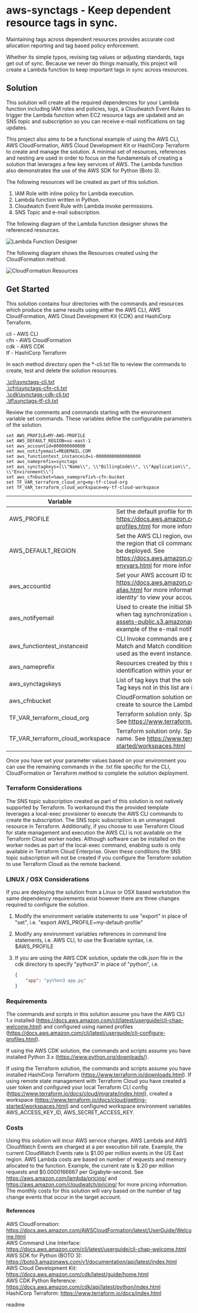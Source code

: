 # aws-synctags - Keep dependent resource tags in sync.

Maintaining tags across dependent resources provides accurate cost allocation reporting and tag based policy enforcement.

Whether its simple typos, revising tag values or adjusting standards, tags get out of sync. Because we never do things manually, this project will create a Lambda function to keep important tags in sync across resources.  

## Solution

This solution will create all the required dependencies for your Lambda function including IAM roles and policies, logs, a Cloudwatch Event Rules to trigger the Lambda function when EC2 resource tags are updated and an SNS topic and subscription so you can receive e-mail notifications on tag updates.

This project also aims to be a functional example of using the AWS CLI, AWS CloudFormation, AWS Cloud Development Kit or HashiCorp Terraform to create and manage the solution. A minimal set of resources, references and nesting are used in order to focus on the fundamentals of creating a solution that leverages a few key services of AWS. The Lambda function also demonstrates the use of the AWS SDK for Python (Boto 3).

The following resources will be created as part of this solution.

1. IAM Role with inline policy for Lambda execution.
2. Lambda function written in Python.
3. Cloudwatch Event Rule with Lambda invoke permissions.
4. SNS Topic and e-mail subscription.

The following diagram of the Lambda function designer shows the referenced resources.

![Lambda Function Designer](https://lairdnet-assets-public.s3.amazonaws.com/synctags-designer.jpg "Lambda Function Designer")

The following diagram shows the Resources created using the CloudFormation method.

![CloudFormation Resources](https://lairdnet-assets-public.s3.amazonaws.com/synctags-cfn-resources.jpg "CloudFormation Resources")

## Get Started

This solution contains four directories with the commands and resources which produce the same results using either the AWS CLI, AWS CloudFormation, AWS Cloud Development Kit (CDK) and HashiCorp Terraform.

cli - AWS CLI  
cfn - AWS CloudFormation  
cdk - AWS CDK  
tf - HashiCorp Terraform  

In each method directory open the *-cli.txt file to review the commands to create, test and delete the solution resources.

[.\cli\synctags-cli.txt](/cli/synctags-cli.txt)  
[.\cfn\synctags-cfn-cli.txt](/cfn/synctags-cfn-cli.txt)  
[.\cdk\synctags-cdk-cli.txt](/cdk/synctags-cdk-cli.txt)  
[.\tf\synctags-tf-cli.txt](/tf/synctags-tf-cli.txt)  

Review the comments and commands starting with the environment variable set commands. These variables define the configurable parameters of the solution.

```batch
set AWS_PROFILE=MY-AWS-PROFILE
set AWS_DEFAULT_REGION=us-east-1
set aws_accountid=000000000000
set aws_notifyemail=ME@EMAIL.COM
set aws_functiontest_instanceid=i-00000000000000000
set aws_nameprefix=synctags
set aws_synctagkeys=[\\"Name\\", \\"BillingCode\\", \\"Application\\", \\"Environment\\"]
set aws_cfnbucket=%aws_nameprefix%-cfn-bucket
set TF_VAR_terraform_cloud_org=my-tf-cloud-org
set TF_VAR_terraform_cloud_workspace=my-tf-cloud-workspace
```

| Variable  | Description  | Example |
|---|---|---|
|AWS_PROFILE   | Set the default profile for the AWS CLI credentials. See https://docs.aws.amazon.com/cli/latest/userguide/cli-configure-profiles.html for more information.  | set AWS_PROFILE=my-default-profile  |
|AWS_DEFAULT_REGION|Set the AWS CLI region, overriding the profile defined region. This is the region that cli commands will default to and where the solution will be deployed. See https://docs.aws.amazon.com/cli/latest/userguide/cli-configure-envvars.html for more information.|set AWS_DEFAULT_REGION=us-west-2|
|aws_accountid   | Set your AWS account ID to be used in API calls. See https://docs.aws.amazon.com/IAM/latest/UserGuide/console_account-alias.html for more information. Use the command 'aws sts get-caller-identity' to view your account id using the AWS CLI.   | set aws_account=555500007777  |
|aws_notifyemail   | Used to create the initial SNS topic subscription to receive e-mails when tag synchronization updates are completed. See https://lairdnet-assets-public.s3.amazonaws.com/synctags-topic-email.jpg for an example of the e-mail notification message. | set aws_notifyemail=mytagsgotsynced@mydomain.com  |
|aws_functiontest_instanceid| CLI Invoke commands are provided to test both a synctagskeys No Match and Match condition. The AWS EC2 Instance ID provided here is used as the event instance. | set aws_functiontest_instanceid=i-01234567890abcdef|
|aws_nameprefix|Resources created by this solution will be prefixed with this string for identification within your environment.|set aws_nameprefix=my-sync-tags-solution|
|aws_synctagskeys|List of tag keys that the solution should synchronize on child resources. Tag keys not in this list are ignored.|set aws_synctagkeys=[\"CostCenter\",\"App\"]|
|aws_cfnbucket|CloudFormation solution only. Specifies the name of the S3 bucket to create to source the Lambda function code file.|set aws_cfnbucket=1343234-cfn-bucket|  
|TF_VAR_terraform_cloud_org|Terraform solution only. Specifies the Terraform Cloud oranization ID. See https://www.terraform.io/docs/cloud/index.html|set TF_VAR_terraform_cloud_org=MY-ORG|  
|TF_VAR_terraform_cloud_workspace|Terraform solution only. Specifies the Terraform Cloud workspace name. See https://www.terraform.io/docs/cloud/getting-started/workspaces.html|set TF_VAR_terraform_cloud_workspace=my-workspace|

Once you have set your parameter values based on your environment you can use the remaining commands in the .txt file specific for the CLI, CloudFormation or Terraform method to complete the solution deployment.

### Terraform Considerations

The SNS topic subscription created as part of this solution is not natively supported by Terraform. To workaround this the provided template leverages a local-exec provisioner to execute the AWS CLI commands to create the subscription. The SNS topic subscription is an unmanaged resource in Terraform. Additionally, if you choose to use Terraform Cloud for state management and execution the AWS CLI is not available on the Terraform Cloud worker nodes. Although software can be installed on the worker nodes as part of the local-exec command, enabling sudo is only available in Terraform Cloud Enterprise. Given these conditions the SNS topic subscription will not be created if you configure the Terraform solution to use Terraform Cloud as the remote backend.

### LINUX / OSX Considerations

If you are deploying the solution from a Linux or OSX based workstation the same dependency requirements exist however there are three changes required to configure the solution.

1. Modify the environment variable statements to use "export" in place of "set", i.e. "export AWS_PROFILE=my-default-profile"
2. Modify any environment variables references in command line statements, i.e. AWS CLI, to use the $variable syntax, i.e. $AWS_PROFILE
3. If you are using the AWS CDK solution, update the cdk.json file in the cdk directory to specify "python3" in place of "python", i.e.

    ```json
    {
        "app": "python3 app.py"
    }
    ```

### Requirements

The commands and scripts in this solution assume you have the AWS CLI 1.x installed (https://docs.aws.amazon.com/cli/latest/userguide/cli-chap-welcome.html) and configured using named profiles (https://docs.aws.amazon.com/cli/latest/userguide/cli-configure-profiles.html). 

If using the AWS CDK solution, the commands and scripts assume you have installed Python 3.x (https://www.python.org/downloads/).  

If using the Terraform solution, the commands and scripts assume you have installed HashiCorp Terraform (https://www.terraform.io/downloads.html). If using remote state management with Terraform Cloud you have created a user token and configured your local Terraform CLI config (https://www.terraform.io/docs/cloud/migrate/index.html), created a workspace (https://www.terraform.io/docs/cloud/getting-started/workspaces.html) and configured workspace environment variables AWS_ACCESS_KEY_ID, AWS_SECRET_ACCESS_KEY.  

### Costs

Using this solution will incur AWS service charges. AWS Lambda and AWS CloudWatch Events are charged at a per execution bill rate. Example, the current CloudWatch Events rate is $1.00 per million events in the US East region. AWS Lambda costs are based on number of requests and memory allocated to the function. Example, the current rate is $.20 per million requests and $0.0000166667 per Gigabyte-second. See https://aws.amazon.com/lambda/pricing/ and https://aws.amazon.com/cloudwatch/pricing/ for more pricing information. The monthly costs for this solution will vary based on the number of tag change events that occur in the target account.

#### References

AWS CloudFormation: <https://docs.aws.amazon.com/AWSCloudFormation/latest/UserGuide/Welcome.html>  
AWS Command Line Interface: <https://docs.aws.amazon.com/cli/latest/userguide/cli-chap-welcome.html>  
AWS SDK for Python (BOTO 3): <https://boto3.amazonaws.com/v1/documentation/api/latest/index.html>  
AWS Cloud Development Kit: <https://docs.aws.amazon.com/cdk/latest/guide/home.html>  
AWS CDK Python Reference: <https://docs.aws.amazon.com/cdk/api/latest/python/index.html>  
HashiCorp Terraform: <https://www.terraform.io/docs/index.html>  

readme
